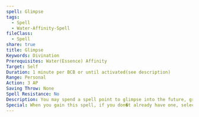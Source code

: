```yaml
---
spell: Glimpse
tags:
  - Spell
  - Water-Affinity-Spell
fileClass:
  - Spell
share: true
title: Glimpse
Keywords: Divination
Prerequisites: Water(Essence) Affinity
Target: Self
Duration: 1 minute per BCB or until activated(see description)
Range: Personal
Action: 3 AP
Saving Throw: None
Spell Resistance: No
Description: You may spend a spell point to glimpse into the future, granting you a bonus on an attack, skill check, or other action. Additional effects, saving throws, and details are determined by the glimpse type talent applied to this spell when casting. Unless otherwise specified, once the effect has been triggered the spell ends and does not grant the bonus for an additional action.
Special: When you gain this spell, if you don�t already have one, select a single glimpse type talent that you qualify for (if you do not qualify for any wall type talents you cannot select this spell). For the purposes of prepared casters this spell does not take a slot to prepare, but also cannot be used without a glimpse type talent prepared, glimpse type talents take up slots as normal.
---
```


